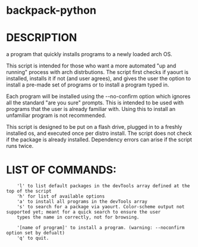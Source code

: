 # backpack-python

DESCRIPTION
==================
a program that quickly installs programs to a newly loaded arch OS. 

This script is intended for those who want a more automated "up and running" process with arch distrbutions. The script first 
checks if yaourt is installed, installs it if not (and user agrees), and gives the user the option
to install a pre-made set of programs or to install a program typed in. 

Each program will be installed using the --no-confirm option which ignores all the standard "are you sure" prompts. This is intended
to be used with programs that the user is already familiar with. Using this to install an unfamiliar program is not recommended.

This script is designed to be put on a flash drive, plugged in to a freshly installed os, and executed once per distro install. The 
script does not check if the package is already installed. Dependency errors can arise if the script runs twice. 

LIST OF COMMANDS:
=================

        'l' to list default packages in the devTools array defined at the top of the script
        'h' for list of available options
        'a' to install all programs in the devTools array
        's' to search for a package via yaourt. Color-scheme output not supported yet; meant for a quick search to ensure the user 
        types the name in correctly, not for browsing.
        
        '[name of program]' to install a program. (warning: --noconfirm option set by defualt)
        'q' to quit.
        
